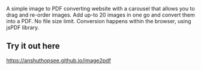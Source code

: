 A simple image to PDF converting website with a carousel that allows you to drag and re-order images. Add up-to 20 images in one go and convert them into a PDF. No file size limit. Conversion happens within the browser, using jsPDF library.

## Try it out here
https://anshuthopsee.github.io/image2pdf
